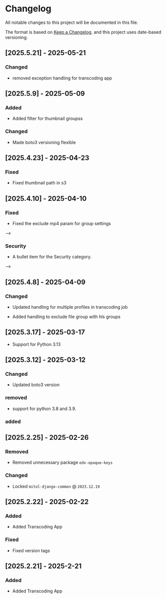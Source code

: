 # Changelog
All notable changes to this project will be documented in this file.

The format is based on [Keep a Changelog](https://keepachangelog.com/en/1.0.0/),
and this project uses date-based versioning.

<!-- scriv-insert-here -->

<a id='changelog-2025.5.21'></a>
## [2025.5.21] - 2025-05-21

### Changed

- removed exception handling for transcoding app

<a id='changelog-2025.5.9'></a>
## [2025.5.9] - 2025-05-09

### Added

- Added filter for thumbnail groupss

### Changed

- Made boto3 versioning flexible

<a id='changelog-2025.4.23'></a>
## [2025.4.23] - 2025-04-23

### Fixed

- Fixed thumbnail path in s3

<a id='changelog-2025.4.10'></a>
## [2025.4.10] - 2025-04-10

### Fixed

- Fixed the exclude mp4 param for group settings

-->

### Security

- A bullet item for the Security category.

-->

<a id='changelog-2025.4.8'></a>
## [2025.4.8] - 2025-04-09

### Changed

- Updated handling for multiple profiles in transcoding job

- Added handling to exclude file group with hls groups

<a id='changelog-2025.3.17'></a>
## [2025.3.17] - 2025-03-17

- Support for Python 3.13

<a id='changelog-2025.3.12'></a>
## [2025.3.12] - 2025-03-12

### Changed

- Updated boto3 version

### removed

- support for python 3.8 and 3.9.

### added

<a id='changelog-2025.2.25'></a>
## [2025.2.25] - 2025-02-26

### Removed

- Removed unnecessary package `edx-opaque-keys`

### Changed

- Locked `mitol-django-common` @ `2023.12.19`

<a id='changelog-2025.2.22'></a>
## [2025.2.22] - 2025-02-22

### Added

- Added Transcoding App

### Fixed

- Fixed version tags

<a id='changelog-2025.2.21'></a>
## [2025.2.21] - 2025-2-21

### Added

- Added Transcoding App
